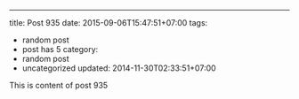 ---
title: Post 935
date: 2015-09-06T15:47:51+07:00
tags:
  - random post
  - post has 5
category:
  - random post
  - uncategorized
updated: 2014-11-30T02:33:51+07:00

This is content of post 935